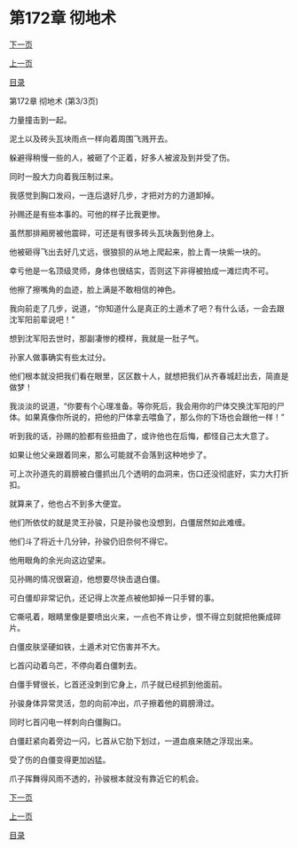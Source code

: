 <h1>第172章   彻地术</h1>
            <div><p><a href="./0516_%E7%AC%AC173%E7%AB%A0_%E5%BC%95%E9%A2%88%E5%8F%97%E6%88%AE.md">下一页</a></p><p><a href="./0514_%E7%AC%AC172%E7%AB%A0_%E5%BD%BB%E5%9C%B0%E6%9C%AF.md">上一页</a></p><p><a href="../">目录</a></p></div>
            <div><p>第172章   彻地术 (第3/3页)</p><p>力量撞击到一起。</p><p>泥土以及砖头瓦块雨点一样向着周围飞溅开去。</p><p>躲避得稍慢一些的人，被砸了个正着，好多人被波及到并受了伤。</p><p>同时一股大力向着我压制过来。</p><p>我感觉到胸口发闷，一连后退好几步，才把对方的力道卸掉。</p><p>孙赐还是有些本事的。可他的样子比我更惨。</p><p>虽然那排厢房被他震碎，可还是有很多砖头瓦块轰到他身上。</p><p>他被砸得飞出去好几丈远，很狼狈的从地上爬起来，脸上青一块紫一块的。</p><p>幸亏他是一名顶级灵师，身体也很结实，否则这下非得被拍成一滩烂肉不可。</p><p>他擦了擦嘴角的血迹，脸上满是不敢相信的神色。</p><p>我向前走了几步，说道，“你知道什么是真正的土遁术了吧？有什么话，一会去跟沈军阳前辈说吧！”</p><p>想到沈军阳去世时，那副凄惨的模样，我就是一肚子气。</p><p>孙家人做事确实有些太过分。</p><p>他们根本就没把我们看在眼里，区区数十人，就想把我们从齐春城赶出去，简直是做梦！</p><p>我淡淡的说道，“你要有个心理准备。等你死后，我会用你的尸体交换沈军阳的尸体。如果真像你所说的，把他的尸体拿去喂鱼了，那么你的下场也会跟他一样！”</p><p>听到我的话，孙赐的脸都有些扭曲了，或许他也在后悔，都怪自己太大意了。</p><p>如果让他父亲跟着同来，那么可能就不会落到这种地步了。</p><p>可上次孙道先的肩膀被白僵抓出几个透明的血洞来，伤口还没彻底好，实力大打折扣。</p><p>就算来了，他也占不到多大便宜。</p><p>他们所依仗的就是灵王孙骏，只是孙骏也没想到，白僵居然如此难缠。</p><p>他们斗了将近十几分钟，孙骏仍旧奈何不得它。</p><p>他用眼角的余光向这边望来。</p><p>见孙赐的情况很窘迫，他想要尽快击退白僵。</p><p>可白僵却非常记仇，还记得上次差点被他卸掉一只手臂的事。</p><p>它嘶吼着，眼睛里像是要喷出火来，一点也不肯让步，恨不得立刻就把他撕成碎片。</p><p>白僵皮肤坚硬如铁，土遁术对它伤害并不大。</p><p>匕首闪动着乌芒，不停向着白僵刺去。</p><p>白僵手臂很长，匕首还没刺到它身上，爪子就已经抓到他面前。</p><p>孙骏身体异常灵活，忽的向前冲出，爪子擦着他的肩膀滑过。</p><p>同时匕首闪电一样刺向白僵胸口。</p><p>白僵赶紧向着旁边一闪，匕首从它肋下划过，一道血痕来随之浮现出来。</p><p>受了伤的白僵变得更加凶猛。</p><p>爪子挥舞得风雨不透的，孙骏根本就没有靠近它的机会。</p></div>
            <div><p><a href="./0516_%E7%AC%AC173%E7%AB%A0_%E5%BC%95%E9%A2%88%E5%8F%97%E6%88%AE.md">下一页</a></p><p><a href="./0514_%E7%AC%AC172%E7%AB%A0_%E5%BD%BB%E5%9C%B0%E6%9C%AF.md">上一页</a></p><p><a href="../">目录</a></p></div>